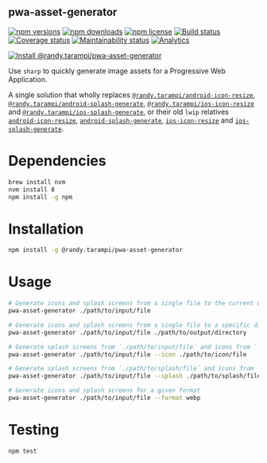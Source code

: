 pwa-asset-generator
---

[![npm versions](https://img.shields.io/npm/v/@randy.tarampi/pwa-asset-generator.svg?style=flat-square)](https://www.npmjs.org/package/@randy.tarampi/pwa-asset-generator)
[![npm downloads](https://img.shields.io/npm/dt/@randy.tarampi/pwa-asset-generator.svg?style=flat-square)](https://www.npmjs.com/package/@randy.tarampi/pwa-asset-generator)
[![npm license](https://img.shields.io/npm/l/@randy.tarampi/pwa-asset-generator.svg?registry_uri=https%3A%2F%2Fregistry.npmjs.com&style=flat-square)](https://www.npmjs.com/package/@randy.tarampi/pwa-asset-generator)
[![Build status](https://img.shields.io/travis/com/randytarampi/pwa.svg?style=flat-square)](https://travis-ci.com/randytarampi/pwa)
[![Coverage status](https://img.shields.io/coveralls/randytarampi/pwa.svg?style=flat-square)](https://coveralls.io/github/randytarampi/pwa?branch=master)
[![Maintainability status](https://img.shields.io/codeclimate/maintainability-percentage/randytarampi/pwa.svg?style=flat-square)](https://codeclimate.com/github/randytarampi/pwa/maintainability)
[![Analytics](https://ga-beacon.appspot.com/UA-50921068-1/beacon/github/randytarampi/pwa-asset-generator/?flat&useReferrer)](https://github.com/igrigorik/ga-beacon)


[![Install @randy.tarampi/pwa-asset-generator](https://nodeico.herokuapp.com/@randy.tarampi/pwa-asset-generator.svg)](https://www.npmjs.com/package/@randy.tarampi/pwa-asset-generator)

Use `sharp` to quickly generate image assets for a Progressive Web Application.

A single solution that wholly replaces [`@randy.tarampi/android-icon-resize`](https://www.npmjs.com/package/@randy.tarampi/android-icon-resize), [`@randy.tarampi/android-splash-generate`](https://www.npmjs.com/package/@randy.tarampi/android-splash-generate), [`@randy.tarampi/ios-icon-resize`](https://www.npmjs.com/package/@randy.tarampi/ios-icon-resize) and [`@randy.tarampi/ios-splash-generate`](https://www.npmjs.com/package/@randy.tarampi/ios-splash-generate), or their old `lwip` relatives [`android-icon-resize`](https://www.npmjs.com/package/android-icon-resize), [`android-splash-generate`](https://www.npmjs.com/package/android-splash-generate), [`ios-icon-resize`](https://www.npmjs.com/package/ios-icon-resize) and [`ios-splash-generate`](https://www.npmjs.com/package/ios-splash-generate).

# Dependencies
```bash
brew install nvm
nvm install 8
npm install -g npm
```

# Installation

```bash
npm install -g @randy.tarampi/pwa-asset-generator
```

# Usage

```bash
# Generate icons and splash screens from a single file to the current working directory
pwa-asset-generator ./path/to/input/file

# Generate icons and splash screens from a single file to a specific directory
pwa-asset-generator ./path/to/input/file ./path/to/output/directory

# Generate splash screens from `./path/to/input/file` and icons from `./path/to/icon/file`
pwa-asset-generator ./path/to/input/file --icon ./path/to/icon/file

# Generate splash screens from `./path/to/splash/file` and icons from `./path/to/input/file`
pwa-asset-generator ./path/to/input/file --splash ./path/to/splash/file

# Generate icons and splash screens for a given format
pwa-asset-generator ./path/to/input/file --format webp
```

# Testing

```bash
npm test
```
